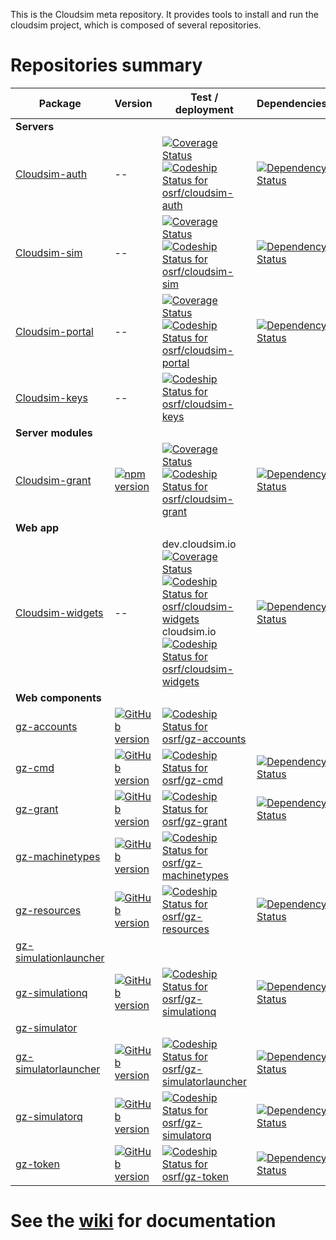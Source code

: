 This is the Cloudsim meta repository. It provides tools to install and run the
cloudsim project, which is composed of several repositories.

# Repositories summary #

Package | Version | Test / deployment | Dependencies | Pull requests
------- | ------- | ----------------- | ------------ | -------------
**Servers** | | | |
[Cloudsim-auth](https://bitbucket.org/osrf/cloudsim-auth) | -- | [![Coverage Status](https://coveralls.io/repos/bitbucket/osrf/cloudsim-auth/badge.svg?branch=default)](https://coveralls.io/bitbucket/osrf/cloudsim-auth?branch=default) [ ![Codeship Status for osrf/cloudsim-auth](https://codeship.com/projects/d48e5670-0c06-0134-283f-368b7d3cc702/status?branch=default)](https://codeship.com/projects/156010) | [![Dependency Status](https://www.versioneye.com/user/projects/57ca2dec939fc60037ebcff7/badge.svg?style=flat-square)](https://www.versioneye.com/user/projects/57ca2dec939fc60037ebcff7) |
[Cloudsim-sim](https://bitbucket.org/osrf/cloudsim-sim) | -- | [![Coverage Status](https://coveralls.io/repos/bitbucket/osrf/cloudsim-sim/badge.svg?branch=default)](https://coveralls.io/bitbucket/osrf/cloudsim-sim?branch=default) [ ![Codeship Status for osrf/cloudsim-sim](https://codeship.com/projects/c1074290-4c5e-0134-4ebf-52026d0c47d6/status?branch=default)](https://codeship.com/projects/170204) | [![Dependency Status](https://www.versioneye.com/user/projects/57ca1ead69d949002f38dc6f/badge.svg?style=flat-square)](https://www.versioneye.com/user/projects/57ca1ead69d949002f38dc6f) |
[Cloudsim-portal](https://bitbucket.org/osrf/cloudsim-portal) | -- | [![Coverage Status](https://coveralls.io/repos/bitbucket/osrf/cloudsim-portal/badge.svg?branch=default)](https://coveralls.io/bitbucket/osrf/cloudsim-portal?branch=default) [ ![Codeship Status for osrf/cloudsim-portal](https://codeship.com/projects/915a1070-0a4d-0134-bce0-06f29080c625/status?branch=default)](https://codeship.com/projects/155557) | [![Dependency Status](https://www.versioneye.com/user/projects/57ca2d8c939fc600508e90a4/badge.svg?style=flat-square)](https://www.versioneye.com/user/projects/57ca2d8c939fc600508e90a4) |
[Cloudsim-keys](https://bitbucket.org/osrf/cloudsim-keys) | -- | [ ![Codeship Status for osrf/cloudsim-keys](https://codeship.com/projects/196a88f0-52b2-0134-2889-02adab5d782c/status?branch=default)](https://codeship.com/projects/171619) |
**Server modules** | | | |
[Cloudsim-grant](https://bitbucket.org/osrf/cloudsim-grant) | [![npm version](https://badge.fury.io/js/cloudsim-grant.svg)](https://badge.fury.io/js/cloudsim-grant) | [![Coverage Status](https://coveralls.io/repos/bitbucket/osrf/cloudsim-grant/badge.svg?branch=default)](https://coveralls.io/bitbucket/osrf/cloudsim-grant?branch=default) [ ![Codeship Status for osrf/cloudsim-grant](https://codeship.com/projects/5c4c7e80-0c07-0134-008b-368b7d3cc702/status?branch=default)](https://codeship.com/projects/156011) | [![Dependency Status](https://www.versioneye.com/user/projects/57ca2b3469d9490042f7322b/badge.svg?style=flat-square)](https://www.versioneye.com/user/projects/57ca2b3469d9490042f7322b) |
**Web app** | | | |
[Cloudsim-widgets](https://bitbucket.org/osrf/cloudsim-widgets) | -- | dev.cloudsim.io [![Coverage Status](https://coveralls.io/repos/bitbucket/osrf/cloudsim-widgets/badge.svg?branch=default)](https://coveralls.io/bitbucket/osrf/cloudsim-widgets?branch=default) [ ![Codeship Status for osrf/cloudsim-widgets](https://codeship.com/projects/17ac82b0-0e62-0134-df85-7ab2ad815cc6/status?branch=default)](https://codeship.com/projects/156369) cloudsim.io [ ![Codeship Status for osrf/cloudsim-widgets](https://app.codeship.com/projects/17ac82b0-0e62-0134-df85-7ab2ad815cc6/status?branch=production)](https://app.codeship.com/projects/156369)  | [![Dependency Status](https://www.versioneye.com/user/projects/57ca396c968d64004d976620/badge.svg?style=flat-square)](https://www.versioneye.com/user/projects/57ca396c968d64004d976620) |
**Web components** | | | |
[gz-accounts](https://github.com/osrf/gz-accounts) | [![GitHub version](https://badge.fury.io/gh/osrf%2Fgz-accounts.svg)](https://badge.fury.io/gh/osrf%2Fgz-accounts) | [ ![Codeship Status for osrf/gz-accounts](https://codeship.com/projects/482159d0-1ae6-0134-e1c3-0e8ad2af7d49/status?branch=master)](https://codeship.com/projects/159498) | | [![PR](https://img.shields.io/github/issues-pr/osrf/gz-accounts.svg)](https://github.com/osrf/gz-accounts/pulls)
[gz-cmd](https://github.com/osrf/gz-cmd) | [![GitHub version](https://badge.fury.io/gh/osrf%2Fgz-cmd.svg)](https://badge.fury.io/gh/osrf%2Fgz-cmd) | [ ![Codeship Status for osrf/gz-cmd](https://codeship.com/projects/03132470-1ae6-0134-0f10-0e8ad2af7d49/status?branch=master)](https://codeship.com/projects/159495) | [![Dependency Status](https://www.versioneye.com/user/projects/57ca37da968d640049e1287d/badge.svg?style=flat-square)](https://www.versioneye.com/user/projects/57ca37da968d640049e1287d) | [![PR](https://img.shields.io/github/issues-pr/osrf/gz-cmd.svg)](https://github.com/osrf/gz-cmd/pulls)
[gz-grant](https://github.com/osrf/gz-grant) | [![GitHub version](https://badge.fury.io/gh/osrf%2Fgz-grant.svg)](https://badge.fury.io/gh/osrf%2Fgz-grant) | [ ![Codeship Status for osrf/gz-grant](https://codeship.com/projects/2fadd1c0-1ae6-0134-6f11-0e8ad2af7d49/status?branch=master)](https://codeship.com/projects/159497) | [![Dependency Status](https://www.versioneye.com/user/projects/57ca37c2939fc6004abe4af9/badge.svg?style=flat-square)](https://www.versioneye.com/user/projects/57ca37c2939fc6004abe4af9) | [![PR](https://img.shields.io/github/issues-pr/osrf/gz-grant.svg)](https://github.com/osrf/gz-grant/pulls)
[gz-machinetypes](https://github.com/osrf/gz-machinetypes) | [![GitHub version](https://badge.fury.io/gh/osrf%2Fgz-machinetypes.svg)](https://badge.fury.io/gh/osrf%2Fgz-machinetypes) | [ ![Codeship Status for osrf/gz-machinetypes](https://codeship.com/projects/07d41560-536b-0134-4b09-3619cfe9535c/status?branch=master)](https://codeship.com/projects/171807) | | [![PR](https://img.shields.io/github/issues-pr/osrf/gz-machinetypes.svg)](https://github.com/osrf/gz-machinetypes/pulls)
[gz-resources](https://github.com/osrf/gz-resources) | [![GitHub version](https://badge.fury.io/gh/osrf%2Fgz-resources.svg)](https://badge.fury.io/gh/osrf%2Fgz-resources) | [ ![Codeship Status for osrf/gz-resources](https://codeship.com/projects/21902870-60c1-0134-82e0-1e1ec2b80fe8/status?branch=master)](https://codeship.com/projects/174634) | [![Dependency Status](https://www.versioneye.com/user/projects/57e0292c6dfcd00047c51ead/badge.svg?style=flat-square)](https://www.versioneye.com/user/projects/57e0292c6dfcd00047c51ead) | [![PR](https://img.shields.io/github/issues-pr/osrf/gz-resources.svg)](https://github.com/osrf/gz-resources/pulls)
[gz-simulationlauncher](https://github.com/osrf/gz-simulationlauncher) | | | | [![PR](https://img.shields.io/github/issues-pr/osrf/gz-simulationlauncher.svg)](https://github.com/osrf/gz-simulationlauncher/pulls)
[gz-simulationq](https://github.com/osrf/gz-simulationq) | [![GitHub version](https://badge.fury.io/gh/osrf%2Fgz-simulationq.svg)](https://badge.fury.io/gh/osrf%2Fgz-simulationq) | [ ![Codeship Status for osrf/gz-simulationq](https://codeship.com/projects/4a474a60-2794-0134-e82d-3ecd098fa328/status?branch=master)](https://codeship.com/projects/162319) | [![Dependency Status](https://www.versioneye.com/user/projects/57ca389a968d640039516e85/badge.svg?style=flat-square)](https://www.versioneye.com/user/projects/57ca389a968d640039516e85) | [![PR](https://img.shields.io/github/issues-pr/osrf/gz-simulationq.svg)](https://github.com/osrf/gz-simulationq/pulls)
[gz-simulator](https://github.com/osrf/gz-simulator) | | | | [![PR](https://img.shields.io/github/issues-pr/osrf/gz-simulator.svg)](https://github.com/osrf/gz-simulator/pulls)
[gz-simulatorlauncher](https://github.com/osrf/gz-simulatorlauncher) | [![GitHub version](https://badge.fury.io/gh/osrf%2Fgz-simulatorlauncher.svg)](https://badge.fury.io/gh/osrf%2Fgz-simulatorlauncher) | [ ![Codeship Status for osrf/gz-simulatorlauncher](https://codeship.com/projects/ca6e4b90-26dd-0134-ec6c-0ee1950dc067/status?branch=master)](https://codeship.com/projects/162140) | [![Dependency Status](https://www.versioneye.com/user/projects/57ca3905968d640033602966/badge.svg?style=flat-square)](https://www.versioneye.com/user/projects/57ca3905968d640033602966) | [![PR](https://img.shields.io/github/issues-pr/osrf/gz-simulatorlauncher.svg)](https://github.com/osrf/gz-simulatorlauncher/pulls)
[gz-simulatorq](https://github.com/osrf/gz-simulatorq) | [![GitHub version](https://badge.fury.io/gh/osrf%2Fgz-simulatorq.svg)](https://badge.fury.io/gh/osrf%2Fgz-simulatorq) | [ ![Codeship Status for osrf/gz-simulatorq](https://codeship.com/projects/2cc0c8d0-26de-0134-b77a-166eddd0a5f8/status?branch=master)](https://codeship.com/projects/162141) | [![Dependency Status](https://www.versioneye.com/user/projects/57ca39ea69d94900419ca388/badge.svg?style=flat-square)](https://www.versioneye.com/user/projects/57ca39ea69d94900419ca388) | [![PR](https://img.shields.io/github/issues-pr/osrf/gz-simulatorq.svg)](https://github.com/osrf/gz-simulatorq/pulls)
[gz-token](https://github.com/osrf/gz-token) | [![GitHub version](https://badge.fury.io/gh/osrf%2Fgz-token.svg)](https://badge.fury.io/gh/osrf%2Fgz-token) | [ ![Codeship Status for osrf/gz-token](https://codeship.com/projects/a4a3e170-1ae3-0134-a64a-265a91e3d879/status?branch=master)](https://codeship.com/projects/159492)  | [![Dependency Status](https://www.versioneye.com/user/projects/57ca3751939fc600471d507a/badge.svg?style=flat-square)](https://www.versioneye.com/user/projects/57ca3751939fc600471d507a) | [![PR](https://img.shields.io/github/issues-pr/osrf/gz-token.svg)](https://github.com/osrf/gz-token/pulls)



# See the [wiki](https://bitbucket.org/osrf/cloudsim/wiki) for documentation #
